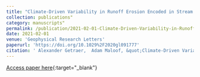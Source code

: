```yaml
---
title: "Climate-Driven Variability in Runoff Erosion Encoded in Stream Network Geometry"
collection: publications"
category: manuscripts"
permalink: /publication/2021-02-01-Climate-Driven-Variability-in-Runoff-Erosion-Encoded-in-Stream-Network-Geometry
date: 2021-02-01
venue: 'Geophysical Research Letters'
paperurl: 'https://doi.org/10.1029%2F2020gl091777'
citation: ' Alexander Getraer,  Adam Maloof, &quot;Climate-Driven Variability in Runoff Erosion Encoded in Stream Network Geometry.&quot; Geophysical Research Letters, 2021.'
---
```

[Access paper here](https://doi.org/10.1029%2F2020gl091777){:target="_blank"}
